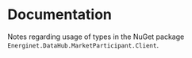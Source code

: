 # Documentation

Notes regarding usage of types in the NuGet package `Energinet.DataHub.MarketParticipant.Client`.
